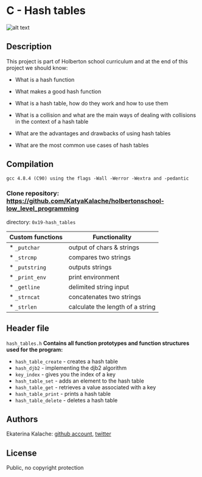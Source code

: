 # C - Hash tables
![alt text](http://i2.wp.com/www.themysticwave.com/wp-content/uploads/2015/09/Apartment-Therapy.jpg)
## Description
This project is part of Holberton school curriculum and at the end of this project we should know:

* What is a hash function

* What makes a good hash function

* What is a hash table, how do they work and how to use them

* What is a collision and what are the main ways of dealing with collisions in the context of a hash table

* What are the advantages and drawbacks of using hash tables

* What are the most common use cases of hash tables

## Compilation
`gcc 4.8.4 (C90) using the flags -Wall -Werror -Wextra and -pedantic`
### __Clone repository:__ https://github.com/KatyaKalache/holbertonschool-low_level_programming

directory: `0x19-hash_tables`

|Custom functions  | Functionality                    |
| ---------------- | -------------------------------- |
|   * `_putchar`   | output of chars & strings        |
|   * `_strcmp`    | compares two strings             |
|   * `_putstring` | outputs strings                  |
|   * `_print_env` | print environment                |
|   * `_getline`   | delimited string input           |
|   * `_strncat`   | concatenates two strings         |
|   * `_strlen`    | calculate the length of a string |

## Header file
 `hash_tables.h`
__Contains all function prototypes and function structures used for the program:__
  * `hash_table_create` - creates a hash table
  * `hash_djb2` - implementing the djb2 algorithm
  * `key_index` - gives you the index of a key
  * `hash_table_set` - adds an element to the hash table
  * `hash_table_get` - retrieves a value associated with a key
  * `hash_table_print` - prints a hash table
  * `hash_table_delete` - deletes a hash table
## Authors
Ekaterina Kalache: [github account](https://github.com/KatyaKalache), [twitter](https://twitter.com/KatyaKalache)

## License
Public, no copyright protection